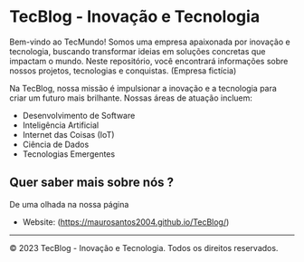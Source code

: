 # TecBlog - Inovação e Tecnologia

Bem-vindo ao TecMundo! Somos uma empresa apaixonada por inovação e tecnologia, buscando transformar ideias em soluções concretas que impactam o mundo. Neste repositório, você encontrará informações sobre nossos projetos, tecnologias e conquistas. (Empresa fictícia)


Na TecBlog, nossa missão é impulsionar a inovação e a tecnologia para criar um futuro mais brilhante. Nossas áreas de atuação incluem:

- Desenvolvimento de Software
- Inteligência Artificial
- Internet das Coisas (IoT)
- Ciência de Dados
- Tecnologias Emergentes


## Quer saber mais sobre nós ?

 De uma olhada na nossa página

- Website: (https://maurosantos2004.github.io/TecBlog/)

---

© 2023 TecBlog - Inovação e Tecnologia. Todos os direitos reservados.
